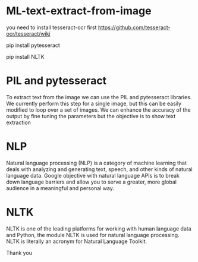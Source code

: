 # ML-text-extract-from-image

you need to install tesseract-ocr first
https://github.com/tesseract-ocr/tesseract/wiki

pip install pytesseract

pip install NLTK

# PIL and pytesseract

To extract text from the image we can use the PIL and pytesseract libraries. We currently perform this step for a single image, but this can be easily modified to loop over a set of images. We can enhance the accuracy of the output by fine tuning the parameters but the objective is to show text extraction

# NLP

Natural language processing (NLP) is a category of machine learning that deals with analyzing and generating text, speech, and other kinds of natural language data. Google objective with natural language APIs is to break down language barriers and allow you to serve a greater, more global audience in a meaningful and personal way.

# NLTK

NLTK is one of the leading platforms for working with human language data and Python, the module NLTK is used for natural language processing. NLTK is literally an acronym for Natural Language Toolkit.

Thank you
